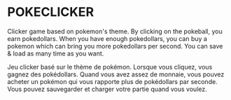 # POKECLICKER

Clicker game based on pokemon's theme.
By clicking on the pokeball, you earn pokedollars.
When you have enough pokedollars, you can buy a pokemon which can bring you more pokedollars per second.
You can save & load as many time as you want.

Jeu clicker basé sur le thème de pokémon.
Lorsque vous cliquez, vous gagnez des pokédollars.
Quand vous avez assez de monnaie, vous pouvez acheter un pokémon qui vous rapporte plus de pokédollars par seconde.
Vous pouvez sauvegarder et charger votre partie quand vous voulez.
